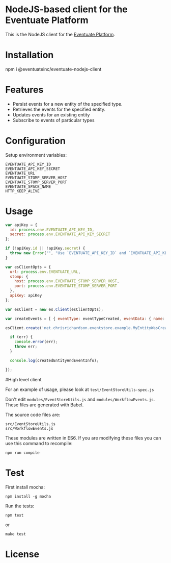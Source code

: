 NodeJS-based client for the Eventuate Platform
======================

This is the NodeJS client for the [Eventuate Platform](http://eventuate.io/).

# Installation

npm i @eventuateinc/eventuate-nodejs-client

# Features
  * Persist events for a new entity of the specified type.
  * Retrieves the events for the specified entity.
  * Updates events for an existing entity
  * Subscribe to events of particular types

# Configuration

Setup environment variables:

    EVENTUATE_API_KEY_ID
    EVENTUATE_API_KEY_SECRET
    EVENTUATE_URL
    EVENTUATE_STOMP_SERVER_HOST
    EVENTUATE_STOMP_SERVER_PORT
    EVENTUATE_SPACE_NAME
    HTTP_KEEP_ALIVE

# Usage

```javascript
var apiKey = {
  id: process.env.EVENTUATE_API_KEY_ID,
  secret: process.env.EVENTUATE_API_KEY_SECRET
};

if (!apiKey.id || !apiKey.secret) {
  throw new Error("", "Use `EVENTUATE_API_KEY_ID` and `EVENTUATE_API_KEY_SECRET` to set auth data");
}

var esClientOpts = {
  url: process.env.EVENTUATE_URL,
  stomp: {
    host: process.env.EVENTUATE_STOMP_SERVER_HOST,
    port: process.env.EVENTUATE_STOMP_SERVER_PORT
  },
  apiKey: apiKey
};

var esClient = new es.Client(esClientOpts);

var createEvents = [ { eventType: eventTypeCreated, eventData: { name: 'Fred' } } ];

esClient.create('net.chrisrichardson.eventstore.example.MyEntityWasCreated', createEvents, function (err, createdEntityAndEventInfo) {

  if (err) {
    console.error(err);
    throw err;
  }

  console.log(createdEntityAndEventInfo);

});
```

#High level client

For an example of usage, please look at `test/EventStoreUtils-spec.js`

Don't edit `modules/EventStoreUtils.js` and `modules/WorkflowEvents.js`. These files are generated with Babel.

The source code files are:

    src/EventStoreUtils.js
    src/WorkflowEvents.js
    
These modules are written in ES6. If you are modifying these files you can use this command to recompile:
    
    npm run compile    
    


# Test

First install mocha:

    npm install -g mocha

Run the tests:

    npm test

or

    make test


# License
